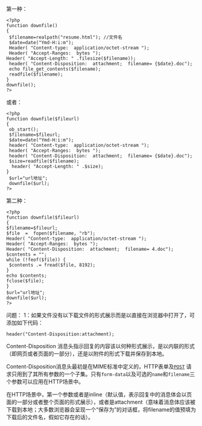 第一种：
```
<?php 
function downfile()
{
 $filename=realpath("resume.html"); //文件名
 $date=date("Ymd-H:i:m");
 Header( "Content-type:  application/octet-stream "); 
 Header( "Accept-Ranges:  bytes "); 
Header( "Accept-Length: " .filesize($filename));
 header( "Content-Disposition:  attachment;  filename= {$date}.doc"); 
 echo file_get_contents($filename);
 readfile($filename); 
}
downfile();
?>
```
或者：
```
<?php 
function downfile($fileurl)
{
 ob_start(); 
 $filename=$fileurl;
 $date=date("Ymd-H:i:m");
 header( "Content-type:  application/octet-stream "); 
 header( "Accept-Ranges:  bytes "); 
 header( "Content-Disposition:  attachment;  filename= {$date}.doc"); 
 $size=readfile($filename); 
  header( "Accept-Length: " .$size);
}
 $url="url地址";
 downfile($url);
?> 
```
第二种：
```
<?php 
function downfile($fileurl)
{
$filename=$fileurl;
$file  =  fopen($filename, "rb"); 
Header( "Content-type:  application/octet-stream "); 
Header( "Accept-Ranges:  bytes "); 
Header( "Content-Disposition:  attachment;  filename= 4.doc"); 
$contents = "";
while (!feof($file)) {
 $contents .= fread($file, 8192);
}
echo $contents;
fclose($file); 
}
$url="url地址";
downfile($url);
?>
```
问题：
1：如果文件没有以下载文件的形式展示而是以直接在浏览器中打开了，可添加如下代码：
```
header("Content-Disposition:attachment);
```
Content-Disposition 消息头指示回复的内容该以何种形式展示，是以内联的形式（即网页或者页面的一部分），还是以附件的形式下载并保存到本地。

Content-Disposition消息头最初是在MIME标准中定义的，HTTP表单及[`POST`](https://developer.mozilla.org/zh-CN/docs/Web/HTTP/Methods/POST "HTTP POST 方法 发送数据给服务器. 请求主体的类型由 Content-Type 首部指定. 一个 POST 请求通常是通过 HTML 表单发送, 并返回服务器的修改结果. 在这种情况下, content type 是通过在 <form> 元素中设置正确的 enctype 属性, 或是在 <input> 和 <button> 元素中设置 formenctype 属性来选择的:") 请求只用到了其所有参数的一个子集。只有`form-data`以及可选的`name`和`filename`三个参数可以应用在HTTP场景中。

在HTTP场景中，第一个参数或者是inline（默认值，表示回复中的消息体会以页面的一部分或者整个页面的形式展示），或者是attachment（意味着消息体应该被下载到本地；大多数浏览器会呈现一个“保存为”的对话框，将filename的值预填为下载后的文件名，假如它存在的话）。
